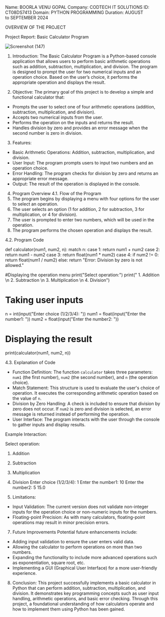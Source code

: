 Name: BOORLA VENU GOPAL
Company: CODTECH IT SOLUTIONS
ID: CT08DS7413
Domain: PYTHON PROGRAMMING
Duration: AUGUST to SEPTEMBER 2024

OVERVIEW OF THE PROJECT

Project Report: Basic Calculator Program

![Screenshot (147)](https://github.com/user-attachments/assets/84eba3bf-74af-4377-b3c9-b69ae4846dbf)



1. Introduction:
The Basic Calculator Program is a Python-based console application that allows users to perform basic arithmetic operations such as addition, subtraction, multiplication, and division. The program is designed to prompt the user for two numerical inputs and an operation choice. Based on the user’s choice, it performs the appropriate operation and displays the result.

2. Objective:
The primary goal of this project is to develop a simple and functional calculator that:
- Prompts the user to select one of four arithmetic operations (addition, subtraction, multiplication, and division).
- Accepts two numerical inputs from the user.
- Performs the operation on the inputs and returns the result.
- Handles division by zero and provides an error message when the second number is zero in division.

3. Features:
- Basic Arithmetic Operations: Addition, subtraction, multiplication, and division.
- User Input: The program prompts users to input two numbers and an operation choice.
- Error Handling: The program checks for division by zero and returns an appropriate error message.
- Output: The result of the operation is displayed in the console.

4. Program Overview
4.1. Flow of the Program
1. The program begins by displaying a menu with four options for the user to select an operation.
2. The user selects an option (1 for addition, 2 for subtraction, 3 for multiplication, or 4 for division).
3. The user is prompted to enter two numbers, which will be used in the operation.
4. The program performs the chosen operation and displays the result.

4.2. Program Code

def calculator(num1, num2, n):
    match n:
        case 1:
            return num1 + num2
        case 2:
            return num1 - num2
        case 3:
            return float(num1 * num2)
        case 4:
            if num2 != 0:
                return float(num1 / num2)
            else:
                return "Error: Division by zero is not allowed."

#Displaying the operation menu
print("Select operation:")
print(" 1. Addition \n 2. Subtraction \n 3. Multiplication \n 4. Division")

# Taking user inputs
n = int(input("Enter choice (1/2/3/4): "))
num1 = float(input("Enter the number1: "))
num2 = float(input("Enter the number2: "))

# Displaying the result
print(calculator(num1, num2, n))

4.3. Explanation of Code
- Function Definition: The function `calculator` takes three parameters: `num1` (the first number), `num2` (the second number), and `n` (the operation choice).
- Match Statement: This structure is used to evaluate the user's choice of operation. It executes the corresponding arithmetic operation based on the value of `n`.
- Division by Zero Handling: A check is included to ensure that division by zero does not occur. If `num2` is zero and division is selected, an error message is returned instead of performing the operation.
- User Interface: The program interacts with the user through the console to gather inputs and display results.

Example Interaction:

Select operation:
 1. Addition 
 2. Subtraction 
 3. Multiplication 
 4. Division
Enter choice (1/2/3/4): 1
Enter the number1: 10
Enter the number2: 5
15.0

5. Limitations:
- Input Validation: The current version does not validate non-integer inputs for the operation choice or non-numeric inputs for the numbers.
- Floating-point Precision: As with many calculators, floating-point operations may result in minor precision errors.
  
7. Future Improvements
Potential future enhancements include:
- Adding input validation to ensure the user enters valid data.
- Allowing the calculator to perform operations on more than two numbers.
- Expanding the functionality to include more advanced operations such as exponentiation, square root, etc.
- Implementing a GUI (Graphical User Interface) for a more user-friendly experience.

8. Conclusion:
This project successfully implements a basic calculator in Python that can perform addition, subtraction, multiplication, and division. It demonstrates key programming concepts such as user input handling, arithmetic operations, and basic error checking. Through this project, a foundational understanding of how calculators operate and how to implement them using Python has been gained.

